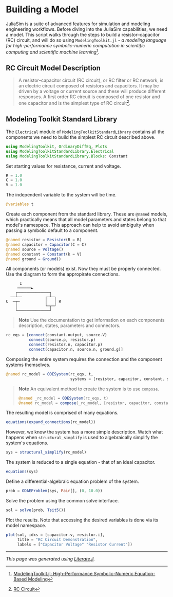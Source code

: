 # Building a Model
JuliaSim is a suite of advanced features for simulation and modeling engineering workflows.
Before diving into the JuliaSim capabilities, we need a model.
This script walks through the steps to build a resistor–capacitor (RC) circuit,
and will do so using `ModelingToolkit.jl` -
_a modeling language for high-performance symbolic-numeric computation in scientific
computing and scientific machine learning_[^mtk].

## RC Circuit Model Description
> A resistor–capacitor circuit (RC circuit), or RC filter or RC network, is an electric
> circuit composed of resistors and capacitors. It may be driven by a voltage or current
> source and these will produce different responses. A first order RC circuit is composed
> of one resistor and one capacitor and is the simplest type of RC circuit[^rc].

## Modeling Toolkit Standard Library
The `Electrical` module of `ModelingToolkitStandardLibrary` contains all the
components we need to build the simplest RC circuit described above.

````julia
using ModelingToolkit, OrdinaryDiffEq, Plots
using ModelingToolkitStandardLibrary.Electrical
using ModelingToolkitStandardLibrary.Blocks: Constant
````

Set starting values for resistance, current and voltage.

````julia
R = 1.0
C = 1.0
V = 1.0
````

The independent variable to the system will be time.

````julia
@variables t
````

Create each component from the standard library.
These are `@named` models, which practically means that all model parameters and states
belong to that model's namespace.
This approach can help to avoid ambiguity when passing a symbolic default to a component.

````julia
@named resistor = Resistor(R = R)
@named capacitor = Capacitor(C = C)
@named source = Voltage()
@named constant = Constant(k = V)
@named ground = Ground()
````

All components (or models) exist. Now they must be properly connected.
Use the diagram to form the appropirate connections.

```
      I
     ──────►
    ┌──────────────┐
  ──┴──          ┌─┴─┐
C  ─┬─           │   │ R
    │            └─┬─┘
    └──────────────┘
```

> **Note**
> Use the documentation to get information on each components description, states,
> parameters and connectors.

````julia
rc_eqs = [connect(constant.output, source.V)
          connect(source.p, resistor.p)
          connect(resistor.n, capacitor.p)
          connect(capacitor.n, source.n, ground.g)]
````

Composing the entire system requires the connection and the component systems themselves.

````julia
@named rc_model = ODESystem(rc_eqs, t,
                            systems = [resistor, capacitor, constant, source, ground])
````

> **Note**
> An equivalent method to create the system is to use `compose`.
> ```julia
> @named _rc_model = ODESystem(rc_eqs, t)
> @named rc_model = compose(_rc_model, [resistor, capacitor, constant, source, ground])
> ```

The resulting model is comprised of many equations.

````julia
equations(expand_connections(rc_model))
````

However, we know the system has a more simple description.
Watch what happens when `structural_simplify` is used to algebraically simplify the system's equations.

````julia
sys = structural_simplify(rc_model)
````

The system is reduced to a single equation - that of an ideal capacitor.

````julia
equations(sys)
````

Define a differential-algebraic equation problem of the system.

````julia
prob = ODAEProblem(sys, Pair[], (0, 10.0))
````

Solve the problem using the common solve interface.

````julia
sol = solve(prob, Tsit5())
````

Plot the results. Note that accessing the desired variables is done via its model namespace.

````julia
plot(sol, idxs = [capacitor.v, resistor.i],
     title = "RC Circuit Demonstration",
     labels = ["Capacitor Voltage" "Resistor Current"])
````

[^mtk]: [ModelingToolkit.jl: High-Performance Symbolic-Numeric Equation-Based Modeling](https://docs.sciml.ai/ModelingToolkit/stable/#ModelingToolkit.jl:-High-Performance-Symbolic-Numeric-Equation-Based-Modeling)
[^rc]: [RC Circuit](https://en.wikipedia.org/wiki/RC_circuit)

---

*This page was generated using [Literate.jl](https://github.com/fredrikekre/Literate.jl).*

